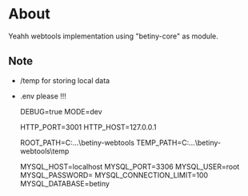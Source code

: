 # About
Yeahh webtools implementation using "betiny-core" as module.

## Note
- /temp for storing local data
- .env please !!!


    DEBUG=true
    MODE=dev
    
    HTTP_PORT=3001
    HTTP_HOST=127.0.0.1
    
    ROOT_PATH=C:\...\betiny-webtools
    TEMP_PATH=C:\...\betiny-webtools\temp
    
    MYSQL_HOST=localhost
    MYSQL_PORT=3306
    MYSQL_USER=root
    MYSQL_PASSWORD=
    MYSQL_CONNECTION_LIMIT=100
    MYSQL_DATABASE=betiny